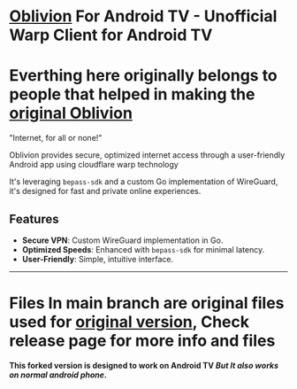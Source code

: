 # [Oblivion](https://github.com/bepass-org/oblivion/) For Android TV - Unofficial Warp Client for Android TV


# Everthing here originally belongs to people that helped in making the [original Oblivion](https://github.com/bepass-org/oblivion/)


"Internet, for all or none!"

Oblivion provides secure, optimized internet access through a user-friendly Android app using cloudflare warp technology

It's leveraging `bepass-sdk` and a custom Go implementation of WireGuard, it's designed for fast and private online experiences.

## Features

- **Secure VPN**: Custom WireGuard implementation in Go.
- **Optimized Speeds**: Enhanced with `bepass-sdk` for minimal latency.
- **User-Friendly**: Simple, intuitive interface.

______________________________________________________________________________

# Files In main branch are original files used for [original version](https://github.com/bepass-org/oblivion/), Check release page for more info and files
**This forked version is designed to work on Android TV _But It also works on normal android phone_.**
